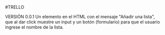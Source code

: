 #TRELLO

VERSIÓN 0.0.1
Un elemento en el HTML con el mensaje "Añadir una lista", que al dar click muestre un input y un botón (formulario) para que el usuario ingrese el nombre de la lista.

